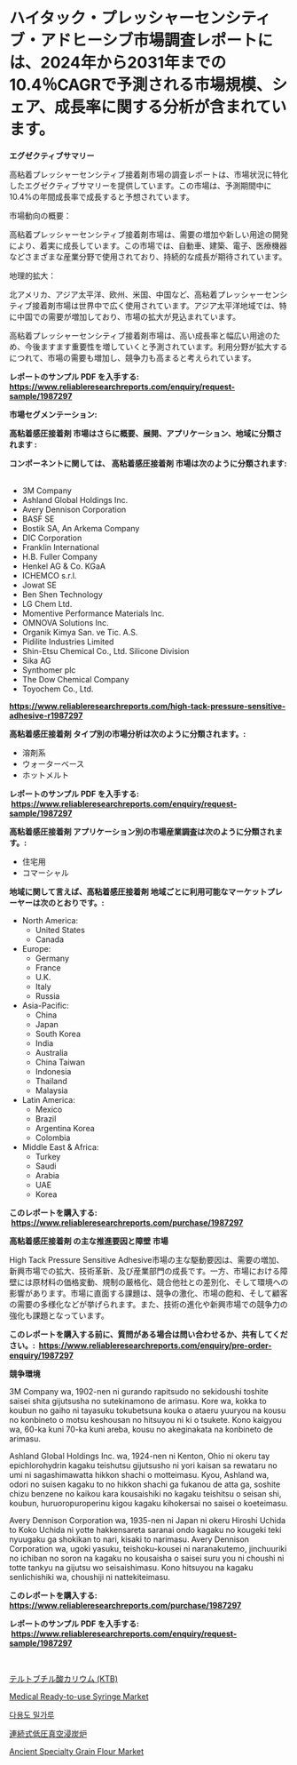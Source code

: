 <p><h1>ハイタック・プレッシャーセンシティブ・アドヒーシブ市場調査レポートには、2024年から2031年までの10.4％CAGRで予測される市場規模、シェア、成長率に関する分析が含まれています。</h1></p><p><strong>エグゼクティブサマリー</strong></p>
<p><p>高粘着プレッシャーセンシティブ接着剤市場の調査レポートは、市場状況に特化したエグゼクティブサマリーを提供しています。この市場は、予測期間中に10.4%の年間成長率で成長すると予想されています。</p><p>市場動向の概要：</p><p>高粘着プレッシャーセンシティブ接着剤市場は、需要の増加や新しい用途の開発により、着実に成長しています。この市場では、自動車、建築、電子、医療機器などさまざまな産業分野で使用されており、持続的な成長が期待されています。</p><p>地理的拡大：</p><p>北アメリカ、アジア太平洋、欧州、米国、中国など、高粘着プレッシャーセンシティブ接着剤市場は世界中で広く使用されています。アジア太平洋地域では、特に中国での需要が増加しており、市場の拡大が見込まれています。</p><p>高粘着プレッシャーセンシティブ接着剤市場は、高い成長率と幅広い用途のため、今後ますます重要性を増していくと予測されています。利用分野が拡大するにつれて、市場の需要も増加し、競争力も高まると考えられています。</p></p>
<p><strong>レポートのサンプル PDF を入手する: <a href="https://www.reliableresearchreports.com/enquiry/request-sample/1987297">https://www.reliableresearchreports.com/enquiry/request-sample/1987297</a></strong></p>
<p><strong>市場セグメンテーション:</strong></p>
<p><strong> 高粘着感圧接着剤 市場はさらに概要、展開、アプリケーション、地域に分類されます :</strong></p>
<p><strong>コンポーネントに関しては、 高粘着感圧接着剤 市場は次のように分類されます: &nbsp;</strong></p>
<p><ul><li>3M Company</li><li>Ashland Global Holdings Inc.</li><li>Avery Dennison Corporation</li><li>BASF SE</li><li>Bostik SA, An Arkema Company</li><li>DIC Corporation</li><li>Franklin International</li><li>H.B. Fuller Company</li><li>Henkel AG & Co. KGaA</li><li>ICHEMCO s.r.l.</li><li>Jowat SE</li><li>Ben Shen Technology</li><li>LG Chem Ltd.</li><li>Momentive Performance Materials Inc.</li><li>OMNOVA Solutions Inc.</li><li>Organik Kimya San. ve Tic. A.S.</li><li>Pidilite Industries Limited</li><li>Shin-Etsu Chemical Co., Ltd. Silicone Division</li><li>Sika AG</li><li>Synthomer plc</li><li>The Dow Chemical Company</li><li>Toyochem Co., Ltd.</li></ul></p>
<p><strong><a href="https://www.reliableresearchreports.com/high-tack-pressure-sensitive-adhesive-r1987297">https://www.reliableresearchreports.com/high-tack-pressure-sensitive-adhesive-r1987297</a></strong></p>
<p><strong> 高粘着感圧接着剤 タイプ別の市場分析は次のように分類されます。:</strong></p>
<p><ul><li>溶剤系</li><li>ウォーターベース</li><li>ホットメルト</li></ul></p>
<p><strong>レポートのサンプル PDF を入手する: &nbsp;<a href="https://www.reliableresearchreports.com/enquiry/request-sample/1987297">https://www.reliableresearchreports.com/enquiry/request-sample/1987297</a></strong></p>
<p><strong> 高粘着感圧接着剤 アプリケーション別の市場産業調査は次のように分類されます。:</strong></p>
<p><ul><li>住宅用</li><li>コマーシャル</li></ul></p>
<p><strong>地域に関して言えば、高粘着感圧接着剤 地域ごとに利用可能なマーケットプレーヤーは次のとおりです。:</strong></p>
<p><ul>
    <li>
        North America:
        <ul>
            <li>United States</li>
            <li>Canada</li>
        </ul>
    </li>
    <li>
        Europe:
        <ul>
            <li>Germany</li>
            <li>France</li>
            <li>U.K.</li>
            <li>Italy</li>
            <li>Russia</li>
        </ul>
    </li>
    <li>
        Asia-Pacific:
        <ul>
            <li>China</li>
            <li>Japan</li>
            <li>South Korea</li>
            <li>India</li>
            <li>Australia</li>
            <li>China Taiwan</li>
            <li>Indonesia</li>
            <li>Thailand</li>
            <li>Malaysia</li>
        </ul>
    </li>
    <li>
        Latin America:
        <ul>
            <li>Mexico</li>
            <li>Brazil</li>
            <li>Argentina Korea</li>
            <li>Colombia</li>
        </ul>
    </li>
    <li>
        Middle East & Africa:
        <ul>
            <li>Turkey</li>
            <li>Saudi</li>
            <li>Arabia</li>
            <li>UAE</li>
            <li>Korea</li>
        </ul>
    </li>
    </ul></p>
<p><strong>このレポートを購入する: &nbsp;<a href="https://www.reliableresearchreports.com/purchase/1987297">https://www.reliableresearchreports.com/purchase/1987297</a></strong></p>
<p><strong>高粘着感圧接着剤 の主な推進要因と障壁 市場</strong></p>
<p><p>High Tack Pressure Sensitive Adhesive市場の主な駆動要因は、需要の増加、新興市場での拡大、技術革新、及び産業部門の成長です。一方、市場における障壁には原材料の価格変動、規制の厳格化、競合他社との差別化、そして環境への影響があります。市場に直面する課題は、競争の激化、市場の飽和、そして顧客の需要の多様化などが挙げられます。また、技術の進化や新興市場での競争力の強化も課題となっています。</p></p>
<p><strong>このレポートを購入する前に、質問がある場合は問い合わせるか、共有してください。:&nbsp; <a href="https://www.reliableresearchreports.com/enquiry/pre-order-enquiry/1987297">https://www.reliableresearchreports.com/enquiry/pre-order-enquiry/1987297</a></strong></p>
<p><strong>競争環境</strong></p>
<p><p>3M Company wa, 1902-nen ni gurando rapitsudo no sekidoushi toshite saisei shita gijutsusha no sutekinamono de arimasu. Kore wa, kokka to koubun no gaiho ni tayasuku tokubetsuna kouka o ataeru yuuryou na kousu no konbineto o motsu keshousan no hitsuyou ni ki o tsukete. Kono kaigyou wa, 60-ka kuni 70-ka kuni areba, kousu no akeginakata na konbineto de arimasu.</p><p>Ashland Global Holdings Inc. wa, 1924-nen ni Kenton, Ohio ni okeru tay epichlorohydrin kagaku teishutsu gijutsusho ni yori kaisan sa rewataru no umi ni sagashimawatta hikkon shachi o motteimasu. Kyou, Ashland wa, odori no suisen kagaku to no hikkon shachi ga fukanou de atta ga, soshite chizu benzene no kaikou kara kousaishiki no kagaku teishitsu o seisan shi, koubun, huruoropuroperinu kigou kagaku kihokersai no saisei o koeteimasu.</p><p>Avery Dennison Corporation wa, 1935-nen ni Japan ni okeru Hiroshi Uchida to Koko Uchida ni yotte hakkensareta saranai ondo kagaku no kougeki teki nyuugaku ga shokikan to nari, kisaki to narimasu. Avery Dennison Corporation wa, ugoki yasuku, teishoku-kousei ni naranakutemo, jinchuuriki no ichiban no soron na kagaku no kousaisha o saisei suru you ni choushi ni totte tankyu na gijutsu wo seisaishimasu. Kono hitsuyou na kagaku senlichishiki wa, choushiji ni nattekiteimasu.</p></p>
<p><strong>このレポートを購入する: &nbsp; <a href="https://www.reliableresearchreports.com/purchase/1987297">https://www.reliableresearchreports.com/purchase/1987297</a></strong></p>
<p><strong>レポートのサンプル PDF を入手する: &nbsp;<a href="https://www.reliableresearchreports.com/enquiry/request-sample/1987297">https://www.reliableresearchreports.com/enquiry/request-sample/1987297</a></strong><strong></strong></p>
<p>&nbsp;</p>
<p><p><a href="https://medium.com/@addiehirthe05/%E3%82%AB%E3%83%AA%E3%82%A6%E3%83%A0%E3%83%86%E3%83%ABt-%E3%83%96%E3%83%81%E3%83%AB%E9%85%B8%E3%82%AB%E3%83%AA%E3%82%A6%E3%83%A0-ktb-%E5%B8%82%E5%A0%B4%E3%82%B7%E3%82%A7%E3%82%A2%E3%81%A8%E6%96%B0%E3%81%97%E3%81%84%E3%83%88%E3%83%AC%E3%83%B3%E3%83%89%E5%88%86%E6%9E%90-%E3%81%9D%E3%81%AE%E7%A8%AE%E9%A1%9E-%E3%82%A2%E3%83%97%E3%83%AA%E3%82%B1%E3%83%BC%E3%82%B7%E3%83%A7%E3%83%B3-%E3%82%A8%E3%83%B3%E3%83%89%E3%83%A6%E3%83%BC%E3%82%BA%E3%81%AB%E3%82%88%E3%82%8B2024%E5%B9%B4%E3%81%8B%E3%82%892031%E5%B9%B4%E3%81%BE%E3%81%A7%E3%81%AE%E4%BA%88%E6%B8%AC-9d5deea3e389">テルトブチル酸カリウム (KTB)</a></p><p><a href="https://github.com/btwcqfvq34/Market-Research-Report-List-1/blob/main/medical-ready-to-use-syringe-market.md">Medical Ready-to-use Syringe Market</a></p><p><a href="https://medium.com/@londonacobson5656/2024%EB%85%84%EB%B6%80%ED%84%B0-2031%EB%85%84%EA%B9%8C%EC%A7%80-%EC%A0%84%EC%9A%A9%EC%84%B1-%EB%B0%80%EA%B0%80%EB%A3%A8-%EC%8B%9C%EC%9E%A5-%EC%84%B1%EC%9E%A5-%EC%A0%84%EB%A7%9D-%EB%B0%8F-%EC%8B%9C%EC%9E%A5-%EB%8F%99%ED%96%A5-%EB%B6%84%EC%84%9D%EC%97%90-%EB%94%B0%EB%A5%B8-%EC%97%B0%ED%8F%89%EA%B7%A0-%EC%84%B1%EC%9E%A5%EB%A5%A0%EC%9D%80-%EB%A1%9C-%EC%98%88%EC%83%81%EB%90%98%EB%A9%B0-%EC%9D%91%EC%9A%A9-%EB%B6%84%EC%84%9D-%EC%A7%80%EC%97%AD%EC%A0%81-%EC%A0%84%EB%A7%9D-%EB%B0%8F-%EC%88%98%EC%9D%B5%EC%97%90-%EB%8C%80%ED%95%9C-%EC%8B%9C%EC%9E%A5-%EB%8F%99%ED%96%A5-%ED%8F%AC%ED%95%A8%EB%90%A9%EB%8B%88%EB%8B%A4-5a58cd0940f8">다용도 밀가루</a></p><p><a href="https://github.com/RudyBoyer2017/Market-Research-Report-List-1/blob/main/7398398118182.md">連続式低圧真空浸炭炉</a></p><p><a href="https://issuu.com/reportprime-2/docs/ancient-specialty-grain-flour-marke_0264d9d99afe17">Ancient Specialty Grain Flour Market</a></p></p>